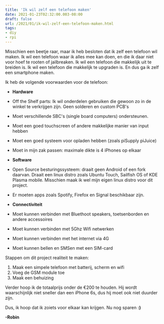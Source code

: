 ```yaml
---
title: 'Ik wil zelf een telefoon maken'
date: 2021-01-23T02:32:00.003-08:00
draft: false
url: /2021/01/ik-wil-zelf-een-telefoon-maken.html
tags:
- diy
- rpi
---
```


Misschien een beetje raar, maar ik heb besloten dat ik zelf een telefoon wil maken. Ik wil een telefoon waar ik alles mee kan doen, en die ik daar niet voor hoef te rooten of jailbreaken. Ik wil een telefoon die makkelijk uit te breiden is. Ik wil een telefoon die makkelijk te upgraden is. En dus ga ik zelf een smartphone maken.

Ik heb de volgende voorwaarden voor de telefoon:

-   **Hardware**

-   Off the Shelf parts: Ik wil onderdelen gebruiken die gewoon zo in de winkel te verkrijgen zijn. Geen solderen en custom PCB's
-   Moet verschillende SBC's (single board computers) ondersteunen.
-   Moet een goed touchscreen of andere makkelijke manier van input hebben
-   Moet een goed systeem voor opladen hebben (zoals piSupply piJuice)
-   Moet in mijn zak passen: maximale dikte is 4 iPhones op elkaar

-   **Software**

-   Open Source besturingssysteem: draait geen Android of een fork daarvan. Draait een linux distro zoals Ubuntu Touch, Sailfish OS of KDE Plasma mobile. Misschien maak ik wel mijn eigen linux distro voor dit project.
-   Er moeten apps zoals Spotify, Firefox en Signal beschikbaar zijn.

-   **Connectiviteit**

-   Moet kunnen verbinden met Bluethoot speakers, toetsenborden en andere accessoires
-   Moet kunnen verbinden met 5Ghz Wifi netwerken
-   Moet kunnen verbinden met het internet via 4G
-   Moet kunnen bellen en SMSen met een SIM-card

Stappen om dit project realiteit te maken:

1.   Maak een simpele telefoon met batterij, scherm en wifi
2.   Voeg de GSM module toe
3.   Maak een behuizing

Verder hoop ik de totaalprijs onder de €200 te houden. Hij wordt waarschijnlijk niet sneller dan een iPhone 6s, dus hij moet ook niet duurder zijn.

Dus, ik hoop dat ik zoiets voor elkaar kan krijgen. Nu nog sparen **:)**

**-Robin**
